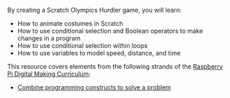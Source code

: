 By creating a Scratch Olympics Hurdler game, you will learn:

- How to animate costumes in Scratch
- How to use conditional selection and Boolean operators to make changes in a program
- How to use conditional selection within loops
- How to use variables to model speed, distance, and time

This resource covers elements from the following strands of the [Raspberry Pi Digital Making Curriculum](https://www.raspberrypi.org/curriculum/):

- [Combine programming constructs to solve a problem](https://www.raspberrypi.org/curriculum/programming/builder)
